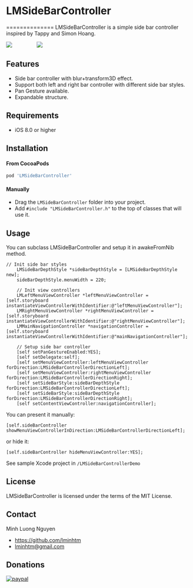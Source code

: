 # LMSideBarController
==============
LMSideBarController is a simple side bar controller inspired by Tappy and Simon Hoang.

<img src="https://raw.github.com/lminhtm/LMSideBarController/master/Screenshots/screenshot1.png"/>
&nbsp;&nbsp;&nbsp;&nbsp;&nbsp;&nbsp;&nbsp;&nbsp;&nbsp;&nbsp;&nbsp;&nbsp;&nbsp;&nbsp;&nbsp;
<img src="https://raw.github.com/lminhtm/LMSideBarController/master/Screenshots/screenshot3.gif"/>

## Features
* Side bar controller with blur+transform3D effect.
* Support both left and right bar controller with different side bar styles.
* Pan Gesture available.
* Expandable structure.

## Requirements
* iOS 8.0 or higher

## Installation
#### From CocoaPods
```ruby
pod 'LMSideBarController'
```
#### Manually
* Drag the `LMSideBarController` folder into your project.
* Add `#include "LMSideBarController.h"` to the top of classes that will use it.

## Usage
You can subclass LMSideBarController and setup it in awakeFromNib method.
```ObjC
// Init side bar styles
    LMSideBarDepthStyle *sideBarDepthStyle = [LMSideBarDepthStyle new];
    sideBarDepthStyle.menuWidth = 220;
    
    // Init view controllers
    LMLeftMenuViewController *leftMenuViewController = [self.storyboard instantiateViewControllerWithIdentifier:@"leftMenuViewController"];
    LMRightMenuViewController *rightMenuViewController = [self.storyboard instantiateViewControllerWithIdentifier:@"rightMenuViewController"];
    LMMainNavigationController *navigationController = [self.storyboard instantiateViewControllerWithIdentifier:@"mainNavigationController"];
    
    // Setup side bar controller
    [self setPanGestureEnabled:YES];
    [self setDelegate:self];
    [self setMenuViewController:leftMenuViewController forDirection:LMSideBarControllerDirectionLeft];
    [self setMenuViewController:rightMenuViewController forDirection:LMSideBarControllerDirectionRight];
    [self setSideBarStyle:sideBarDepthStyle forDirection:LMSideBarControllerDirectionLeft];
    [self setSideBarStyle:sideBarDepthStyle forDirection:LMSideBarControllerDirectionRight];
    [self setContentViewController:navigationController];
```
You can present it manually:
```ObjC
[self.sideBarController showMenuViewControllerInDirection:LMSideBarControllerDirectionLeft];
```
or hide it:
```ObjC
[self.sideBarController hideMenuViewController:YES];
```
See sample Xcode project in `/LMSideBarControllerDemo`

## License
LMSideBarController is licensed under the terms of the MIT License.

## Contact
Minh Luong Nguyen
* https://github.com/lminhtm
* lminhtm@gmail.com

## Donations
[![paypal](https://www.paypalobjects.com/en_US/i/btn/btn_donateCC_LG.gif)](paypal.me/lminhtm)

